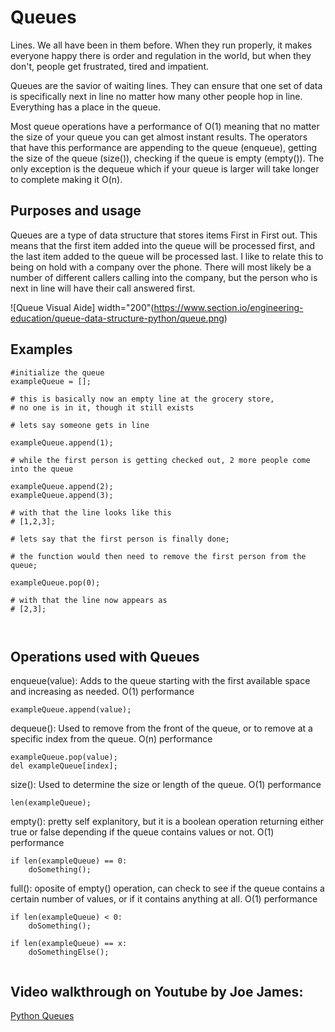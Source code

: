 # Queues

Lines. We all have been in them before. When they run properly, it makes everyone happy there is order and regulation in the world, but when they don't, people get frustrated, tired and impatient. 

Queues are the savior of waiting lines. They can ensure that one set of data is specifically next in line no matter how many other people hop in line. Everything has a place in the queue. 

Most queue operations have a performance of O(1) meaning that no matter the size of your queue you can get almost instant results. The operators that have this performance are appending to the queue (enqueue), getting the size of the queue (size()), checking if the queue is empty (empty()). The only exception is the dequeue which if your queue is larger will take longer to complete making it O(n).  

## Purposes and usage

Queues are a type of data structure that stores items First in First out. This means that the first item added into the queue will be processed first, and the last item added to the queue will be processed last. I like to relate this to being on hold with a company over the phone. There will most likely be a number of different callers calling into the company, but the person who is next in line will have their call answered first.


![Queue Visual Aide] width="200"(https://www.section.io/engineering-education/queue-data-structure-python/queue.png)


## Examples

```
#initialize the queue
exampleQueue = [];

# this is basically now an empty line at the grocery store,
# no one is in it, though it still exists 

# lets say someone gets in line

exampleQueue.append(1);

# while the first person is getting checked out, 2 more people come into the queue

exampleQueue.append(2);
exampleQueue.append(3);

# with that the line looks like this
# [1,2,3];

# lets say that the first person is finally done;

# the function would then need to remove the first person from the queue;

exampleQueue.pop(0);

# with that the line now appears as 
# [2,3];



```



## Operations used with Queues

enqueue(value): Adds to the queue starting with the first available space and increasing as needed. O(1) performance
```
exampleQueue.append(value);
```

dequeue(): Used to remove from the front of the queue, or to remove at a specific index from the queue. O(n) performance
```
exampleQueue.pop(value);
del exampleQueue[index];

``` 

size(): Used to determine the size or length of the queue. O(1) performance
```
len(exampleQueue);
```


empty(): pretty self explanitory, but it is a boolean operation returning either true or false depending if the queue contains values or not. O(1) performance

```
if len(exampleQueue) == 0:
    doSomething();
```

full(): oposite of empty() operation, can check to see if the queue contains a certain number of values, or if it contains anything at all. O(1) performance

```
if len(exampleQueue) < 0: 
    doSomething();

if len(exampleQueue) == x:
    doSomethingElse();
    
```

## Video walkthrough on Youtube by Joe James:

[Python Queues](https://youtu.be/XLXWidXVRJk)
